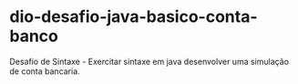 # dio-desafio-java-basico-conta-banco
Desafio de Sintaxe - Exercitar sintaxe em java desenvolver uma simulação de conta bancaria.
